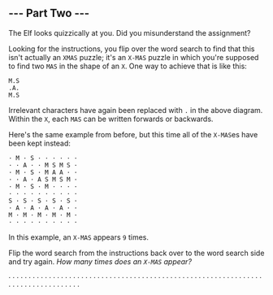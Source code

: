 

--- Part Two ---
----------------

The Elf looks quizzically at you. Did you misunderstand the assignment?

Looking for the instructions, you flip over the word search to find that this isn't actually an `XMAS` puzzle; it's an `X-MAS` puzzle in which you're supposed to find two `MAS` in the shape of an `X`. One way to achieve that is like this:

```
M.S
.A.
M.S

```

Irrelevant characters have again been replaced with `.` in the above diagram. Within the `X`, each `MAS` can be written forwards or backwards.

Here's the same example from before, but this time all of the `X-MAS`es have been kept instead:

```
· M · S · · · · · ·
· · A · · M S M S ·
· M · S · M A A · ·
· · A · A S M S M ·
· M · S · M · · · ·
· · · · · · · · · ·
S · S · S · S · S ·
· A · A · A · A · ·
M · M · M · M · M ·
· · · · · · · · · ·
```

In this example, an `X-MAS` appears `9` times.

Flip the word search from the instructions back over to the word search side and try again. *How many times does an `X-MAS` appear?*



· · ·      · · ·      · · ·      · · ·      · · ·      · · ·      · · ·      · · ·      · · ·
· · ·      · · ·      · · ·      · · ·      · · ·      · · ·      · · ·      · · ·      · · ·
· · ·      · · ·      · · ·      · · ·      · · ·      · · ·      · · ·      · · ·      · · ·